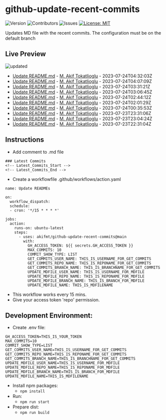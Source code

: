 # github-update-recent-commits

![Version](https://img.shields.io/github/v/release/AAAAA/AAAAA?color=blue)
![Contributors](https://img.shields.io/github/contributors/AAAAA/AAAAA?color=dark-green) ![Issues](https://img.shields.io/github/issues/AAAAA/AAAAA) [![License: MIT](https://img.shields.io/badge/license-MIT-blue)](#)

Updates MD file with the recent commits. The configuration must be on the default branch

## Live Preview
<!-- Latest_Commits_Start -->
![updated](https://img.shields.io/badge/Updated-Mon%20Jul%2024%202023%2005%3A06%3A12%20GMT%2B0000%20(Coordinated%20Universal%20Time)-blue.svg)
- [Update README.md](https://github.com/akifmt/github-update-recent-commits/commit/2bfa946068bed32f091ad79e4fd2f3b4177662bf) - [M. Akif Tokatlioglu](mailto:akifmt@gmail.com) - 2023-07-24T04:32:03Z 
- [Update README.md](https://github.com/akifmt/github-update-recent-commits/commit/760a3845706ac2355294acc0d4f8be171ee7d79a) - [M. Akif Tokatlioglu](mailto:akifmt@gmail.com) - 2023-07-24T04:07:09Z 
- [Update README.md](https://github.com/akifmt/github-update-recent-commits/commit/74a5d495bcc53885bba5a08ff80ce95f7648015e) - [M. Akif Tokatlioglu](mailto:akifmt@gmail.com) - 2023-07-24T03:31:21Z 
- [Update README.md](https://github.com/akifmt/github-update-recent-commits/commit/5ebd469ddbbd8b469d4e310d1b43e9579065049f) - [M. Akif Tokatlioglu](mailto:akifmt@gmail.com) - 2023-07-24T03:06:45Z 
- [Update README.md](https://github.com/akifmt/github-update-recent-commits/commit/b0f714cb76ffa5dd17ae2530e6d2770162302f42) - [M. Akif Tokatlioglu](mailto:akifmt@gmail.com) - 2023-07-24T02:44:12Z 
- [Update README.md](https://github.com/akifmt/github-update-recent-commits/commit/b12ab7fef0377c2849f41347965386cb74032a43) - [M. Akif Tokatlioglu](mailto:akifmt@gmail.com) - 2023-07-24T02:01:29Z 
- [Update README.md](https://github.com/akifmt/github-update-recent-commits/commit/67bd899c7e7e83e0954a0e5476b68d6fb5efd642) - [M. Akif Tokatlioglu](mailto:akifmt@gmail.com) - 2023-07-24T00:35:53Z 
- [Update README.md](https://github.com/akifmt/github-update-recent-commits/commit/42469feec1e91210847cd551ade5e4b2af489b9a) - [M. Akif Tokatlioglu](mailto:akifmt@gmail.com) - 2023-07-23T23:31:06Z 
- [Update README.md](https://github.com/akifmt/github-update-recent-commits/commit/ff46b1a3dcad89c73afbefac2d6e4c679fea0560) - [M. Akif Tokatlioglu](mailto:akifmt@gmail.com) - 2023-07-23T23:04:24Z 
- [Update README.md](https://github.com/akifmt/github-update-recent-commits/commit/f171576aaae81ace35b0fd0b005476698bd25879) - [M. Akif Tokatlioglu](mailto:akifmt@gmail.com) - 2023-07-23T22:31:04Z 
<!-- Latest_Commits_End -->

## Instructions
- Add comment to .md file
```
### Latest Commits
<!-- Latest_Commits_Start -->
<!-- Latest_Commits_End -->
```
- Create a workflowfile .github/workflows/action.yaml
```
name: Update READMEs

on:
  workflow_dispatch:
  schedule:
  - cron: '*/15 * * * *'
  
jobs:
  action:
    runs-on: ubuntu-latest
    steps:
      - uses: akifmt/github-update-recent-commits@main
        with:
          GH_ACCESS_TOKEN: ${{ secrets.GH_ACCESS_TOKEN }}
          MAX_COMMITS: 10
          COMMIT_SHOW_TYPE: LIST
          GET_COMMITS_USER_NAME: THIS_IS_USERNAME_FOR_GET_COMMITS
          GET_COMMITS_REPO_NAME: THIS_IS_REPONAME_FOR_GET_COMMITS
          GET_COMMITS_BRANCH_NAME: THIS_IS_BRANCHNAME_FOR_GET_COMMITS
          UPDATE_MDFILE_USER_NAME: THIS_IS_USERNAME_FOR_MDFILE
          UPDATE_MDFILE_REPO_NAME: THIS_IS_REPONAME_FOR_MDFILE
          UPDATE_MDFILE_BRANCH_NAME: THIS_IS_BRANCH_FOR_MDFILE
          UPDATE_MDFILE_NAME: THIS_IS_MDFILENAME
```
- This workflow works every 15 mins.
- Give your access token 'repo' permission.

## Development Environment:
- Create .env file:
```
GH_ACCESS_TOKEN=THIS_IS_YOUR_TOKEN
MAX_COMMITS=10
COMMIT_SHOW_TYPE=LIST
GET_COMMITS_USER_NAME=THIS_IS_USERNAME_FOR_GET_COMMITS
GET_COMMITS_REPO_NAME=THIS_IS_REPONAME_FOR_GET_COMMITS
GET_COMMITS_BRANCH_NAME=THIS_IS_BRANCHNAME_FOR_GET_COMMITS
UPDATE_MDFILE_USER_NAME=THIS_IS_USERNAME_FOR_MDFILE
UPDATE_MDFILE_REPO_NAME=THIS_IS_REPONAME_FOR_MDFILE
UPDATE_MDFILE_BRANCH_NAME=THIS_IS_BRANCH_FOR_MDFILE
UPDATE_MDFILE_NAME=THIS_IS_MDFILENAME
```
- Install npm packages:
	- ```npm install```
- Run:
	- ```npm run start```
- Prepare dist:
	- ```npm run build```
